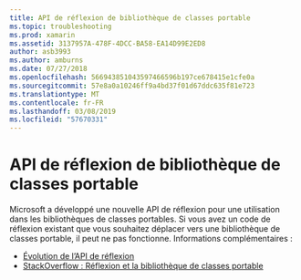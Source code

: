 ```yaml
---
title: API de réflexion de bibliothèque de classes portable
ms.topic: troubleshooting
ms.prod: xamarin
ms.assetid: 3137957A-478F-4DCC-BA58-EA14D99E2ED8
author: asb3993
ms.author: amburns
ms.date: 07/27/2018
ms.openlocfilehash: 566943851043597466596b197ce678415e1cfe0a
ms.sourcegitcommit: 57e8a0a10246ff9a4bd37f01d67ddc635f81e723
ms.translationtype: MT
ms.contentlocale: fr-FR
ms.lasthandoff: 03/08/2019
ms.locfileid: "57670331"
---
```

# <a name="pcl-reflection-api"></a>API de réflexion de bibliothèque de classes portable

Microsoft a développé une nouvelle API de réflexion pour une utilisation dans les bibliothèques de classes portables. Si vous avez un code de réflexion existant que vous souhaitez déplacer vers une bibliothèque de classes portable, il peut ne pas fonctionne. Informations complémentaires :

- [Évolution de l’API de réflexion](http://blogs.msdn.com/b/dotnet/archive/2012/08/28/evolving-the-reflection-api.aspx)
- [StackOverflow : Réflexion et la bibliothèque de classes portable](https://stackoverflow.com/questions/14061291/portable-class-library-and-reflection)
